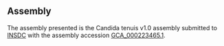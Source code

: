 

Assembly
--------

The assembly presented is the Candida tenuis v1.0 assembly submitted to
[INSDC](http://www.insdc.org) with the assembly accession
[GCA\_000223465.1](http://www.ebi.ac.uk/ena/data/view/GCA_000223465.1).
